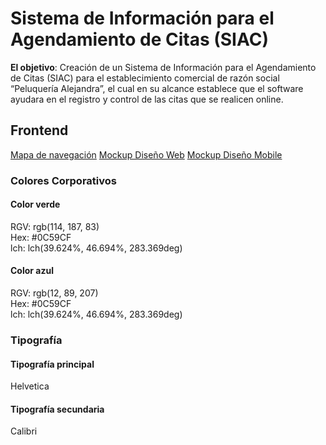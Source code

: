 # Sistema de Información para el Agendamiento de Citas (SIAC)

**El objetivo**: Creación de un Sistema de Información para el Agendamiento de Citas (SIAC) para el establecimiento comercial de razón social “Peluquería Alejandra”, el cual en su alcance establece que el software ayudara en el registro y control de las citas que se realicen online.

## Frontend

[Mapa de navegación](https://app.moqups.com/asCByLW985OoXJ2hz03pb8gTUlOe5mUC/view/page/ad64222d5)
[Mockup Diseño Web](https://app.moqups.com/WCyHYsT53mDy4mQw8992Ki98H602vu4l/view/page/a1c1b8dec)
[Mockup Diseño Mobile](https://app.moqups.com/zQJl4y6f0ed9aOXVkge8CbH7nbDDUVwV/view/page/ad64222d5)

### Colores Corporativos

#### Color verde

RGV: rgb(114, 187, 83)  
Hex: #0C59CF  
lch: lch(39.624%, 46.694%, 283.369deg)

#### Color azul

RGV: rgb(12, 89, 207)  
Hex: #0C59CF  
lch: lch(39.624%, 46.694%, 283.369deg)

### Tipografía

#### Tipografía principal

Helvetica

#### Tipografía secundaria

Calibri
